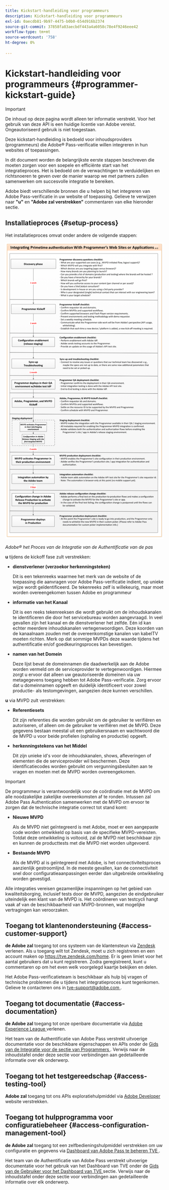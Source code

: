```yaml
---
title: Kickstart-handleiding voor programmeurs
description: Kickstart-handleiding voor programmeurs
exl-id: 0aecdb81-9b97-4475-b0b0-654d916b2374
source-git-commit: 37858fa83aecbdf443a4a6058c78e4f9246eee42
workflow-type: tm+mt
source-wordcount: '758'
ht-degree: 0%

---
```


# Kickstart-handleiding voor programmeurs {#programmer-kickstart-guide}

>[!IMPORTANT]
>
> De inhoud op deze pagina wordt alleen ter informatie verstrekt. Voor het gebruik van deze API is een huidige licentie van Adobe vereist. Ongeautoriseerd gebruik is niet toegestaan.

Deze kickstart-handleiding is bedoeld voor inhoudsproviders (programmeurs) die Adobe® Pass-verificatie willen integreren in hun websites of toepassingen.

In dit document worden de belangrijkste eerste stappen beschreven die moeten zorgen voor een soepele en efficiënte start van het integratieproces. Het is bedoeld om de verwachtingen te verduidelijken en richtsnoeren te geven over de manier waarop we met partners zullen samenwerken om succesvolle integratie te bereiken.

Adobe biedt verschillende bronnen die u helpen bij het integreren van Adobe Pass-verificatie in uw website of toepassing. Gelieve te verwijzen naar **&quot;u&quot;** en **&quot;Adobe zal verstrekken&quot;** commentaren van elke hieronder sectie.

## Installatieproces {#setup-process}

Het installatieproces omvat onder andere de volgende stappen:

![ Adobe® het Proces van de Integratie van de Authentificatie van de pas ](../assets/progr-flow-int-lifecycle.png)

*Adobe® het Proces van de Integratie van de Authentificatie van de pas*

**u** tijdens de kickoff fase zult verstrekken:

* **dienstverlener (verzoekor herkenningsteken)**

  Dit is een tekenreeks waarmee het merk van de website of de toepassing die aanvragen voor Adobe Pass-verificatie indient, op unieke wijze wordt geïdentificeerd. De tekenreeks zelf is willekeurig, maar moet worden overeengekomen tussen Adobe en programmeur

* **informatie van het Kanaal**

  Dit is een reeks tekenreeksen die wordt gebruikt om de inhoudskanalen te identificeren die door het servicebureau worden aangevraagd. In veel gevallen zijn het kanaal en de dienstverlener het zelfde. Eén id kan echter meerdere inhoudskanalen vertegenwoordigen. Deze koorden van de kanaalnaam zouden met de overeenkomstige kanalen van kabelTV moeten richten. Merk op dat sommige MVPDs deze waarde tijdens het authentificatie en/of goedkeuringsproces kan bevestigen.

* **namen van het Domein**

  Deze lijst bevat de domeinnamen die daadwerkelijk aan de Adobe worden vermeld om de serviceprovider te vertegenwoordigen. Hiermee zorgt u ervoor dat alleen uw geautoriseerde domeinen via uw metagegevens toegang hebben tot Adobe Pass-verificatie. Zorg ervoor dat u domeinnamen opgeeft en duidelijk identificeert voor zowel productie- als testomgevingen, aangezien deze kunnen verschillen.

**u** via MVPD zult verstrekken:

* **Referentiesets**

  Dit zijn referenties die worden gebruikt om de gebruiker te verifiëren en autoriseren, of alleen om de gebruiker te verifiëren met de MVPD. Deze gegevens bestaan meestal uit een gebruikersnaam en wachtwoord die de MVPD u voor beide profielen (ophaling en productie) opgeeft.

* **herkenningstekens van het Middel**

  Dit zijn unieke id&#39;s voor de inhoudskanalen, shows, afleveringen of elementen die de serviceprovider wil beschermen. Deze identificatiecodes worden gebruikt om vergunningsbesluiten aan te vragen en moeten met de MVPD worden overeengekomen.

>[!IMPORTANT]
>
> De programmeur is verantwoordelijk voor de coördinatie met de MVPD om alle noodzakelijke zakelijke overeenkomsten af te ronden. Intussen zal Adobe Pass Authentication samenwerken met de MVPD om ervoor te zorgen dat de technische integratie correct tot stand komt:
>
> * **Nieuwe MVPD**
>
>     Als de MVPD niet geïntegreerd is met Adobe, moet er een aangepaste code worden ontwikkeld op basis van de specifieke MVPD-vereisten. Totdat deze ontwikkeling is voltooid, zal de MVPD niet beschikbaar zijn en kunnen de producttests met die MVPD niet worden uitgevoerd.
>
> * **Bestaande MVPD**
>
>     Als de MVPD al is geïntegreerd met Adobe, is het connectiviteitsproces aanzienlijk gestroomlijnd. In de meeste gevallen, kan de connectiviteit snel door configuratieaanpassingen eerder dan uitgebreide ontwikkeling worden gevestigd.
>
> Alle integraties vereisen gezamenlijke inspanningen op het gebied van kwaliteitsborging, inclusief tests door de MVPD, aangezien de eindgebruiker uiteindelijk een klant van de MVPD is. Het coördineren van testcycli hangt vaak af van de beschikbaarheid van MVPD-bronnen, wat mogelijke vertragingen kan veroorzaken.

## Toegang tot klantenondersteuning {#access-customer-support}

**de Adobe zal** toegang tot ons systeem van de klantensteun via [ Zendesk ](https://tve.zendesk.com/home) verlenen. Als u toegang wilt tot Zendesk, moet u zich registreren en een account maken op https://tve.zendesk.com/home. Er is geen limiet voor het aantal gebruikers dat u kunt registreren. Zodra geregistreerd, kunt u commentaren op om het even welk voorgelegd kaartje bekijken en delen.

Het Adobe Pass-verificatieteam is beschikbaar als hulp bij vragen of technische problemen die u tijdens het integratieproces kunt tegenkomen. Gelieve te contacteren ons in [ tve-support@adobe.com ](mailto:tve-support@adobe.com).

## Toegang tot documentatie {#access-documentation}

**de Adobe zal** toegang tot onze openbare documentatie via [ Adobe Experience League ](https://experienceleague.adobe.com/en/docs/pass/authentication/home) verlenen.

Het team van de Authentificatie van Adobe Pass verstrekt uitvoerige documentatie voor de beschikbare eigenschappen en APIs onder de [ Gids van de Integratie voor de sectie van Programmers ](/help/authentication/integration-guide-programmers/programmer-integration-guide-overview.md). Verwijs naar de inhoudstafel onder deze sectie voor verbindingen aan gedetailleerde informatie over elk onderwerp.

## Toegang tot het testgereedschap {#access-testing-tool}

**Adobe zal** toegang tot ons APIs exploratiehulpmiddel via [ Adobe Developer ](https://developer.adobe.com/adobe-pass/) website verstrekken.

## Toegang tot hulpprogramma voor configuratiebeheer {#access-configuration-management-tool}

**de Adobe zal** toegang tot een zelfbedieningshulpmiddel verstrekken om uw configuratie en gegevens via [ Dashboard van Adobe Pass te beheren TVE ](https://experience.adobe.com/pass/authentication).

Het team van de Authentificatie van Adobe Pass verstrekt uitvoerige documentatie voor het gebruik van het Dashboard van TVE onder de [ Gids van de Gebruiker voor het Dashboard van TVE ](/help/authentication/user-guide-tve-dashboard/tve-dashboard-overview.md) sectie. Verwijs naar de inhoudstafel onder deze sectie voor verbindingen aan gedetailleerde informatie over elk onderwerp.
